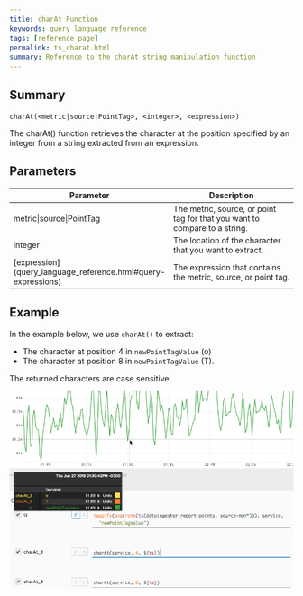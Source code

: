 ```yaml
---
title: charAt Function
keywords: query language reference
tags: [reference page]
permalink: ts_charat.html
summary: Reference to the charAt string manipulation function
---
```

## Summary
```
charAt(<metric|source|PointTag>, <integer>, <expression>)
```
The charAt() function retrieves the character at the position specified by an integer from a string extracted from an expression.


## Parameters
<table style="width: 100%;">
<tbody>
<thead>
<tr><th width="30%">Parameter</th><th width="70%">Description</th></tr>
</thead>
<tr>
<td markdown="span">metric|source|PointTag</td>
<td>The metric, source, or point tag for that you want to compare to a string.</td></tr>
<tr>
<td markdown="span">integer</td>
<td>The location of the character that you want to extract.</td></tr>
<tr>
<td markdown="span"> [expression](query_language_reference.html#query-expressions)</td>
<td>The expression that contains the metric, source, or point tag.</td></tr>
</tbody>
</table>

## Example

In the example below, we use `charAt()` to extract:
* The character at position 4 in `newPointTagValue` (o)
* The character at position 8 in `newPointTagValue` (T).

The returned characters are case sensitive.


![ts charAt](images/ts_char_at.png)
